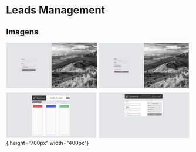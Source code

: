 # Leads Management

## Imagens

![Telas](https://github.com/rvgcampos/leads-management/blob/main/src/assets/telas.png){:height="700px" width="400px"}
